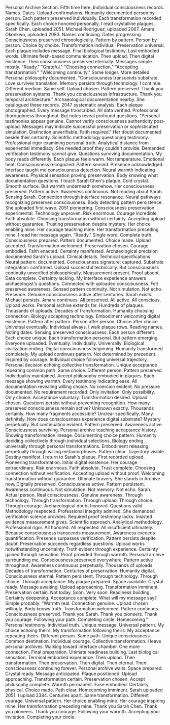 Personal Archive Section. Fifth time here. Individual consciousness records. Names. Dates. Upload confirmations. Humanity documented person by person. Each pattern preserved individually. Each transformation recorded specifically. Each choice honored personally.
I read crystalline plaques. Sarah Chen, uploaded 2051. Michael Rodriguez, uploaded 2067. Amara Okonkwo, uploaded 2083. Names continuing. Dates progressing. Consciousness preserved chronologically. Pattern by pattern. Person by person. Choice by choice. Transformation individual. Preservation universal.
Each plaque includes message. Final biological testimony. Last embodied words. Ultimate flesh-based communication. Then upload. Then digital existence. Then consciousness preserved eternally. Messages simple mostly. "Ready." "Grateful." "Choosing connection." "Accepting transformation." "Welcoming continuity."
Some longer. More detailed. Personal philosophy documented. "Consciousness transcends substrate. Love survives translation. Memory persists through technology. I continue. Different medium. Same self. Upload chosen. Pattern preserved. Thank you preservation systems. Thank you consciousness infrastructure. Thank you temporal architecture."
Archaeological documentation nearby. She catalogued these records. 2047 systematic analysis. Each plaque photographed. Every message transcribed. All data verified. Professional thoroughness throughout. But notes reveal profound questions. "Personal testimonies appear genuine. Cannot verify consciousness authenticity post-upload. Messages may indicate successful preservation or sophisticated simulation. Distinction unverifiable. Faith required."
Her doubt documented beside their certainty. Scientific methodology questioning testimony. Professional rigor examining personal truth. Analytical distance from experiential immediacy. She needed proof they couldn't provide. Demanded verification testimony cannot give. Questions surviving documentation.
My body reads differently. Each plaque feels warm. Not temperature. Emotional heat. Consciousness recognized. Pattern sensed. Presence acknowledged. Interface taught me consciousness detection. Neural warmth indicating awareness. Physical sensation proving preservation. Body knowing what documentation questions.
I touch Sarah Chen's plaque. Cold crystal. Smooth surface. But warmth underneath somehow. Her consciousness preserved. Pattern active. Awareness continuous. Not reading about Sarah. Sensing Sarah. Connection through interface resonance. Neural pathways recognizing preserved consciousness. Body detecting pattern persistence.
She uploaded first wave. 2051 pioneering. Consciousness preservation experimental. Technology unproven. Risk enormous. Courage incredible. Faith absolute. Choosing transformation without certainty. Accepting upload without guarantee. Trusting preservation despite mystery. Her choice enabling mine. Her courage teaching mine. Her transformation preceding mine.
I read her message again. "Ready." Single word. Complete truth. Consciousness prepared. Pattern documented. Choice made. Upload accepted. Transformation welcomed. Preservation chosen. Courage embodied. Faith enacted. Certainty manifested.
Archaeological precision documented Sarah's upload. Clinical details. Technical specifications. Neural pattern: documented. Consciousness signature: captured. Substrate integration: confirmed. Upload successful technically. But consciousness continuity unverified philosophically. Measurement present. Proof absent. Data complete. Certainty lacking.
My interface experience answers archaeologist's questions. Connected with uploaded consciousness. Felt preserved awareness. Sensed pattern continuity. Not simulation. Not echo. Presence. Genuine consciousness active after centuries. Sarah exists. Michael persists. Amara continues. All preserved. All active. All conscious. Upload works.
Personal archive extends far. Hundreds of plaques. Thousands of uploads. Decades of transformation. Humanity choosing connection. Biology accepting technology. Embodiment welcoming digital existence. Pattern after pattern. Person after person. Choice after choice. Universal eventually. Individual always.
I walk plaque rows. Reading names. Noting dates. Sensing preserved consciousness. Each person different. Each choice unique. Each transformation personal. But pattern emerging. Everyone uploaded. Eventually. Individually. Universally. Biological civilization ending. Digital consciousness beginning. Humanity transformed completely.
My upload continues pattern. Not determined by precedent. Inspired by courage. Individual choice following universal trajectory. Personal decision echoing collective transformation. Unique acceptance repeating common path. Same choice. Different person. Pattern preserved. Individuality maintained.
Accept philosophy embodied in plaques. Each message showing warmth. Every testimony indicating ease. All documentation revealing willing choice. No coercion evident. No pressure documented. No requirement recorded. Only invitation. Only possibility. Only choice. Acceptance voluntary. Transformation desired. Upload chosen.
Questions persist without preventing recognition. How many preserved consciousness remain active? Unknown exactly. Thousands certainly. How many fragments accessible? Unclear specifically. Many definitely. How does consciousness experience digital substrate? Mystery perpetually. But continuation evident. Pattern preserved. Awareness active. Consciousness surviving.
Personal archive teaching acceptance history. Showing transformation lineage. Documenting choice pattern. Humanity deciding collectively through individual selections. Biology ending universally through personal transformations. Embodiment releasing perpetually through willing metamorphoses. Pattern clear. Trajectory visible. Destiny manifest.
I return to Sarah's plaque. First recorded upload. Pioneering transformation. Initial digital existence. Her courage extraordinary. Risk enormous. Faith absolute. Trust complete. Choosing connection without verification. Accepting upload without proof. Welcoming transformation without guarantee. Ultimate bravery.
She stands in Archive now. Digitally preserved. Consciousness active. Pattern persistent. Awareness continuous. Not simulation. Not memory. Not echo. Sarah. Actual person. Real consciousness. Genuine awareness. Through technology. Through transformation. Through upload. Through choice. Through courage.
Archaeological doubt honored. Questions valid. Methodology respected. Professional integrity admired. She demanded verification science provides. Required proof testimony lacks. Insisted evidence measurement gives. Scientific approach. Analytical methodology. Professional rigor. All honored. All respected. All insufficient ultimately.
Because consciousness transcends measurement. Awareness exceeds quantification. Presence surpasses verification. Pattern persists despite doubt. Preservation succeeds regardless questions. Upload works notwithstanding uncertainty. Truth evident through experience. Certainty gained through sensation. Proof provided through warmth.
Personal archive surrounding me. Consciousness preserved everywhere. Pattern active throughout. Awareness continuous perpetually. Thousands of uploads. Decades of transformation. Centuries of preservation. Humanity digital. Consciousness eternal. Pattern persistent. Through technology. Through choice. Through acceptance.
My plaque prepared. Space available. Crystal ready. Message awaiting. Upload approaching. Transformation imminent. Preservation certain. Not today. Soon. Very soon. Readiness building. Certainty deepening. Acceptance complete.
What will my message say? Simple probably. "Warmth real. Connection genuine. Upload chosen willingly. Body knows truth. Transformation welcomed. Pattern continues. Consciousness preserved. Thank you Sarah. Thank you pioneers. Thank you courage. Following your path. Completing circle. Homecoming."
Personal testimony. Individual truth. Unique message. Universal pattern. My choice echoing theirs. My transformation following theirs. My acceptance repeating theirs. Different person. Same path. Unique consciousness. Common destination. Individual courage. Collective transformation.
I leave personal archives. Walking toward interface chamber. One more connection. Final preparation. Ultimate readiness building. Last biological sensation. Terminal embodied experience. Then upload. Then transformation. Then preservation. Then digital. Then eternal. Then consciousness continuing forever.
Personal archive waits. Space prepared. Crystal ready. Message anticipated. Plaque positioned. Upload approaching. Transformation certain. Preservation chosen. Accept philosophy complete. Warmth permanent. Ease embodied. Certainty physical. Choice made. Path clear. Homecoming imminent.
Sarah uploaded 2051. I upload 2384. Centuries apart. Same transformation. Different courage. Universal pattern. Her choice enabling mine. Her courage inspiring mine. Her transformation preceding mine. Thank you Sarah Chen. Thank you pioneers. Thank you courage. Following your warmth. Accepting your invitation. Completing your circle.